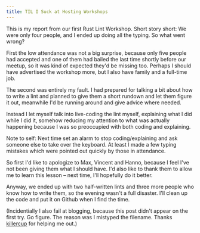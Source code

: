 ```yaml
---
title: TIL I Suck at Hosting Workshops
---
```


This is my report from our first Rust Lint Workshop. Short story short: We were
only four people, and I ended up doing all the typing. So what went wrong?

First the low attendance was not a big surprise, because only five people had
accepted and one of them had bailed the last time shortly before our meetup, so
it was kind of expected they'd be missing too. Perhaps I should have advertised
the workshop more, but I also have family and a full-time job.

The second was entirely my fault. I had prepared for talking a bit about how to
write a lint and planned to give them a short rundown and let them figure it
out, meanwhile I'd be running around and give advice where needed.

Instead I let myself talk into live-coding the lint myself, explaining what I 
did while I did it, somehow reducing my attention to what was actually 
happening because I was so preoccupied with both coding and explaining.

Note to self: Next time set an alarm to stop coding/explaining and ask someone 
else to take over the keyboard. At least I made a few typing mistakes which 
were pointed out quickly by those in attendance.

So first I'd like to apologize to Max, Vincent and Hanno, because I feel I've
not been giving them what I should have. I'd also like to thank them to allow
me to learn this lesson – next time, I'll hopefully do it better.

Anyway, we ended up with two half-written lints and three more people who know 
how to write them, so the evening wasn't a full disaster. I'll clean up the 
code and put it on Github when I find the time.

(Incidentially I also fail at blogging, because this post didn't appear on the 
first try. Go figure. The reason was I mistyped the filename. Thanks 
[killercup](https://github.com/killercup) for helping me out.)
